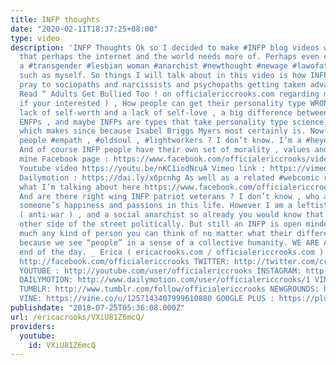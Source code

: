 ```yaml
---
title: INFP thoughts
date: "2020-02-11T18:37:25+08:00"
type: video
description: 'INFP Thoughts Ok so I decided to make #INFP blog videos which I noticed
  that perhaps the internet and the world needs more of. Perhaps even coming from
  a #transgender #lesbian woman #anarchist #newthought #newage #lawofattraction believer
  such as myself. So things I will talk about in this video is how INFPs tend to fall
  pray to sociopaths and narcissists and psychopaths getting taken advantage of (
  Read “ Adults Get Bullied Too ! on officialericcrooks.com regarding my experience
  if your interested ) , How people can get their personality type WRONG due to a
  lack of self-worth and a lack of self-love , a big difference between INFPs and
  ENFPs , and maybe INFPs are types that take personality type science most seriously
  which makes since because Isabel Briggs Myers most certainly is. Now are all INFP
  people #empath , #oldsoul , #lightworkers ? I don’t know. I’m a #heyoka myself .
  And of course INFP people have their own set of morality , values and ethics . Here’s
  mine Facebook page : https://www.facebook.com/officialericcrooks/videos/1564132173687495/
  Youtube video https://youtu.be/nKC1iodNcuA Vimeo link : https://vimeo.com/officialericcrooks/review/280638586/dcf5333b06
  Dailymotion : https://dai.ly/x6pcnhg As well as a related #webcomic regarding to
  what I’m talking about here https://www.facebook.com/officialericcrooks/photos/a.702542416513146.1073741827.499755326791857/1571010176333028/?type=3&theater
  And are there right wing INFP patriot veterans ? I don’t know , who am I to judge
  someone’s happiness and passions in this life. However I am a leftist , pacifist
  ( anti-war ) , and a social anarchist so already you would know that I’m on the
  other side of the street politically. But still an INFP is open minded to pretty
  much any kind of person you can think of no matter what their differences are ,
  because we see “people” in a sense of a collective humanity. WE ARE ALL ONE at the
  end of the day. _ Erica ( ericacrooks.com / officialericcrooks.com ) FACEBOOK :
  http://facebook.com/officialericcrooks TWITTER: http://twitter.com/crooks_erica
  YOUTUBE : http://youtube.com/user/officialericcrooks INSTAGRAM: http://Instagram.com/officialericcrooks/
  DAILYMOTION: http://www.dailymotion.com/user/officialericcrooks/1 VIMEO: https://vimeo.com/officialericcrooks
  TUMBLR: http://www.tumblr.com/follow/officialericcrooks NEWGROUNDS: http://officialericcrooks.newgrounds.com
  VINE: https://vine.co/u/1257143407999610880 GOOGLE PLUS : https://plus.google.com/+Officialericcrooks'
publishdate: "2018-07-25T05:36:08.000Z"
url: /ericacrooks/VXiU81Z6mcQ/
providers:
  youtube:
    id: VXiU81Z6mcQ
---
```

